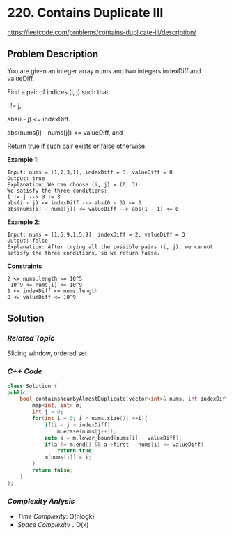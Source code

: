 # 220. Contains Duplicate III
https://leetcode.com/problems/contains-duplicate-iii/description/

## Problem Description

You are given an integer array nums and two integers indexDiff and valueDiff.

Find a pair of indices (i, j) such that:

i != j,

abs(i - j) <= indexDiff.

abs(nums[i] - nums[j]) <= valueDiff, and

Return true if such pair exists or false otherwise.


**Example 1**:
```
Input: nums = [1,2,3,1], indexDiff = 3, valueDiff = 0
Output: true
Explanation: We can choose (i, j) = (0, 3).
We satisfy the three conditions:
i != j --> 0 != 3
abs(i - j) <= indexDiff --> abs(0 - 3) <= 3
abs(nums[i] - nums[j]) <= valueDiff --> abs(1 - 1) <= 0
```
**Example 2**:
```
Input: nums = [1,5,9,1,5,9], indexDiff = 2, valueDiff = 3
Output: false
Explanation: After trying all the possible pairs (i, j), we cannot satisfy the three conditions, so we return false.
```


**Constraints**
```
2 <= nums.length <= 10^5
-10^9 <= nums[i] <= 10^9
1 <= indexDiff <= nums.length
0 <= valueDiff <= 10^9
```

## Solution

### _Related Topic_
   Sliding window, ordered set

### _C++ Code_
```cpp
class Solution {
public:
    bool containsNearbyAlmostDuplicate(vector<int>& nums, int indexDiff, int valueDiff) {
        map<int, int> m;
        int j = 0;
        for(int i = 0; i < nums.size(); ++i){
            if(i - j > indexDiff)
                m.erase(nums[j++]);
            auto a = m.lower_bound(nums[i] - valueDiff);
            if(a != m.end() && a->first - nums[i] <= valueDiff)
                return true; 
            m[nums[i]] = i;
        }
        return false;       
    }
};
```

### _Complexity Anlysis_
- _Time Complexity_: O(nlogk)
- _Space Complexity_：O(k)
